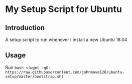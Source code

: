 # My Setup Script for Ubuntu

## Introduction
A setup script to run whenever I install a new Ubuntu 18.04

## Usage
Run `bash <(wget -qO- https://raw.githubusercontent.com/johnmave126/ubuntu-setup/master/bootstrap.sh)`
